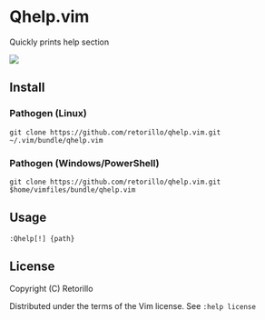 # Qhelp.vim

Quickly prints help section

![](preview.png)

## Install

### Pathogen (Linux)

```vimL
git clone https://github.com/retorillo/qhelp.vim.git ~/.vim/bundle/qhelp.vim
```

### Pathogen (Windows/PowerShell)

```vimL
git clone https://github.com/retorillo/qhelp.vim.git $home/vimfiles/bundle/qhelp.vim
```

## Usage

```vimL
:Qhelp[!] {path}
```

## License

Copyright (C) Retorillo

Distributed under the terms of the Vim license. See `:help license`
